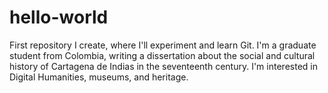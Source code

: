 # hello-world
First repository I create, where I'll experiment and learn Git.
I'm a graduate student from Colombia, writing a dissertation about the social and cultural history of Cartagena de Indias in the seventeenth century. I'm interested in Digital Humanities, museums, and heritage.

